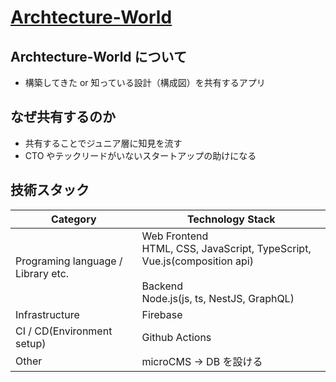 # [Archtecture-World](https://toipptakosan11-71185.web.app/)

## Archtecture-World について

- 構築してきた or 知っている設計（構成図）を共有するアプリ

## なぜ共有するのか

- 共有することでジュニア層に知見を流す
- CTO やテックリードがいないスタートアップの助けになる

## 技術スタック

| Category                           | Technology Stack                                                                                                                  |
| ---------------------------------- | --------------------------------------------------------------------------------------------------------------------------------- |
| Programing language / Library etc. | Web Frontend<br>HTML, CSS, JavaScript, TypeScript, Vue.js(composition api)<br><br>Backend<br>Node.js(js, ts, NestJS, GraphQL)<br> |
| Infrastructure                     | Firebase                                                                                                                          |
| CI / CD(Environment setup)         | Github Actions                                                                                                                    |
| Other                              | microCMS -> DB を設ける                                                                                                           |
